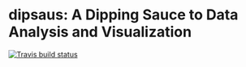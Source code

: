 # dipsaus: A Dipping Sauce to Data Analysis and Visualization

[![Travis build status](https://travis-ci.org/dipterix/dipsaus.svg?branch=master)](https://travis-ci.org/dipterix/dipsaus)